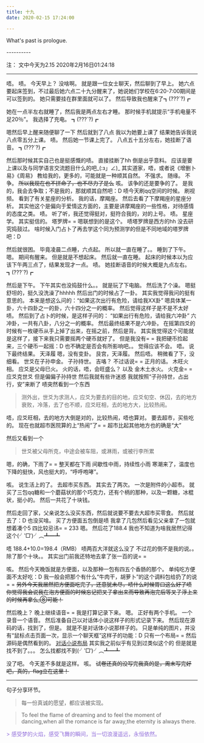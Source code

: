 ```yaml
---
title: 十九
date: 2020-02-15 17:24:00

---
```

What's past is prologue.

<!--more-->----------
注：
文中今天为2.15
2020年2月16日01:24:18

----------


唔。
啧。
今天早上？
没啥啊。
就是跟一位女士聊天，然后聊到了早上。
她六点要起床签到，不过最后她六点二十九分醒来了，她说她们学校在6:20-7:00期间是可以签到的。
她只需要挂在群里面就可以了。
然后导致我也醒来了┓(???`?)┏


她在一点半左右就睡了，然后我是两点左右才睡。
那时候手机就提示“手机电量不足20％”。
我选择了充电。
┓(???`?)┏

嗯然后早上醒来随便聊了一下
然后就到了八点
我以为她要上课了
结果她告诉我说八点零五分上课。
啧。
然后她一节课上完了。
八点五十五分左右，她挂断了语音。
┓(???`?)┏

然后那时候其实自己也是挺感慨的啧。
直接挂断了hh
倒是出乎意料。
应该是要上课以及与同学语言交流题目什么的吧_(:з」∠)_
其实道家，唔，或者说《增删卜易》《周易》
教给我的，更多的，可能就是一种顺其自然。
不强求。
随缘。
不争。
~~所以我现在也不拼命了，也不尽力了是么~~
咳。
该争的还是要争的了。
是我的，我会去争取；不是我的，那就顺其自然吧：D
啧今天刷qq空间的时候。
刷视频。
看到了有关星座的分析。
我的话，摩羯座。
然后去看了下摩羯座的星座分析。
其实他这个是偏向于爱情这方面的，主要是讲摩羯座的一些性格，对待感情的态度之类。
啧。
听了听，我还觉得挺对，挺符合我的，对的上号。
啧。
星座学。
其实挺信的。
塔罗牌= =
嗯联想到的是这个。
啧塔罗牌是西方的hh
没去研究捣鼓过。
啥时候入门占卜了再去学这个同为预测学的但是不同地域的塔罗牌吧：D

然后就很困。
毕竟凌晨二点睡，六点起。
所以就一直在睡了。。
睡到了下午。
嗯。
期间有醒来。
但是就是不想起床。
然后就一直在睡。
起床的时候本以为应该下午两三点了，结果发现才一点。
啧。
她挂断语音的时候大概是九点左右。
┓(???`?)┏

然后是下午。
下午其实也没捣鼓什么。。
就是玩了下电脑。
然后洗了个澡。
嗯挺舒坦的，挺久没洗澡了hhhhh
然后出门的时候占了一卦。
其实我觉得我问的挺有意思的。
本来是想这么问的：“如果这次出行有危险，请给我XX卦”
嗯具体某一卦，六十四卦之一的卦，六十四分之一的概率。
然后觉得这样子是不是不太好啧。
然后到了占卜的时候，是这样子问的：
“如果出行有危险，请给我六冲卦”
六冲卦，一共有八卦，八分之一的概率。
然后最终结果不是六冲卦。
在摇第四爻的时候有一枚硬币从手上掉了出来，在摇之前，然后是背。
其实我觉得这个可能就是这样了，接下来我只需要摇两个硬币就好了。
但是我没有= =
我把硬币捡起来，三个硬币一起摇：D
也不确定是否会有所影响吧。。
觉得应该不会。
唔。
说下最终结果。
天泽履
嗯，没有变卦。
艮宫，天泽履。
然后唔。
稍微看了下，没细看。
世爻在子孙申金。
子孙持世。
吉咯？
不过话说= =
正月的话。
木旺火相。
应爻是父母巳火。
火的话，唔，会旺盛么？
以及
金木土水火。
火克金= =
应爻克世爻
但是偏偏子孙持世
然后我就有些许迷惑
我就按照“子孙持世，占出行，安”来断了
啧突然看到一个东西

> 测外出，世爻为求测人，应爻为要去的目的地，应爻旬空、休囚，去的地方衰败，冷落，去了也不顺，应爻旺相，去的地方大，比较热闹。

唔，应爻旺相，去的地方大倒是对的，比较热闹，唔也算对。
要去超市，买些吃的。
现在也就超市医院算的上“热闹”了= =
超市比起其他地方也的确是“大”

然后又看到一个

> 世爻被父母所克，中途会被车阻，或淋雨，或被行李所累

嗯，的确，下雨了= =
整天都在下雨
间歇性中雨，持续性小雨
寒潮来了，温度也下降的挺快，风也挺大的，“呼呼咆哮”。

咳。
说生活上的了。
去超市买东西。
其实去了两次。
一次是附件的小超市。
就买了三包qq糖和一个蘑菇状的那个巧克力，还有个柄的那种，以及一颗糖，冰棍状，挺小的。
然后一共花了十块钱。

然后走回了家，父亲说怎么没买东西，然后就说要不要去大超市买零食。
然后就去了：D
也没买啥。
买了方便面五包倒是啧
我拿了几包然后看见父亲拿了一包就想着凑个5
四比较忌讳= =
233
嗯。
然后花了188.4
我也不知道为啥我居然记得这个(╯‵□′)╯︵┻━┻

唔
188.4+10.0=198.4（RMB）
啧两百大洋就这么没了
不过花的倒不是我的说。。除了那个十块。。
其实出门前我还特地去拿了张一百的说= =

咳。
然后今天晚饭就是方便面，以及那种一包有四五个香肠的那个。
单纯吃方便面不太好吃：D
我一般会把那个有什么“牛肉干，胡萝卜”的这个调料包给扔了的说= =
~~另外今天我居然把方便面吃完了，还意犹未尽，啧什么时候胃口这么好了啧~~
~~你觉得我会说我在泡方便面的时候忘记把叉子拿出来而导致再泡完后等叉子浮上来的时候再拿么,⑧可能！~~

然后晚上？
晚上继续语音= =
我是打算记录下来。
嗯。
正好有两个手机。
一个录音一个语音。
然后准备自己以对话体小说这样子的形式记录下来。
然后现在源码的话，找到了，但是。
就是不是对话体小说那样子的。
只是单纯的图片，并没有“鼠标点击页面一次，显示一个聊天框”这样子的功能：D
只有一个布局= =
然后源码是偶然看到的。
[对话小说布局][1]
其实我之前似乎有见到过类似这个的
但是就是找不到了。。。
怎么找都找不到(╯‵□′)╯︵┻━┻

没了吧。
今天差不多就是这样。
咳。
~~试卷还真的没写完我真的是，周末写完好吧，真的，flag立在这里！~~


----------
句子分享环节。

> 每一份真诚的愿望，都应该被实现。


> To feel the flame of dreaming and to feel the moment of dancing,when all the romance is far away,the eternity is always there.

>
<font color=MediumPurple>
> 感受梦的火焰，感受飞舞的瞬间，当一切浪漫遥远，永恒依然。
</font>

[1]: http://jsrun.pro/u/skybig?page=2